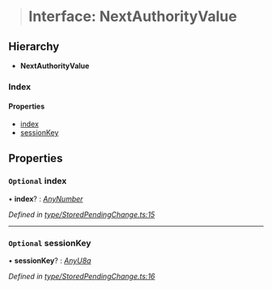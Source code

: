 > # Interface: NextAuthorityValue

## Hierarchy

* **NextAuthorityValue**

### Index

#### Properties

* [index](_type_storedpendingchange_.nextauthorityvalue.md#optional-index)
* [sessionKey](_type_storedpendingchange_.nextauthorityvalue.md#optional-sessionkey)

## Properties

### `Optional` index

• **index**? : *[AnyNumber](../modules/_types_.md#anynumber)*

*Defined in [type/StoredPendingChange.ts:15](https://github.com/polkadot-js/api/blob/d57dca5/packages/types/src/type/StoredPendingChange.ts#L15)*

___

### `Optional` sessionKey

• **sessionKey**? : *[AnyU8a](../modules/_types_.md#anyu8a)*

*Defined in [type/StoredPendingChange.ts:16](https://github.com/polkadot-js/api/blob/d57dca5/packages/types/src/type/StoredPendingChange.ts#L16)*